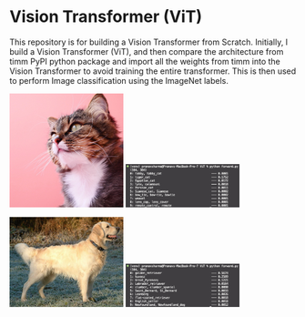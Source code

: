 # Vision Transformer (ViT)

This repository is for building a Vision Transformer from Scratch. Initially, I build a Vision Transformer (ViT), and then compare the architecture from timm PyPI python package and import all the weights from timm into the Vision Transformer to avoid training the entire transformer. This is then used to perform Image classification using the ImageNet labels.

<p align="left">
  <img src="data/cat.png" alt="Cat" width="200" />
  <img src="Result/cat_result.png" alt="Cat Result" width="200" />
</p>

<p align="left">
  <img src="data/goldebn_ret.jpg" alt="Golden Retriever" width="200" />
  <img src="Result/dog_result.png" alt="Dog Result" width="200" />
</p>

